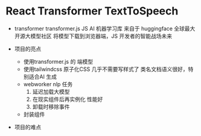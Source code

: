# React Transformer TextToSpeech

- transformer
  transformer.js JS AI 机器学习库
  来自于 huggingface 全球最大开源大模型社区
  将模型下载到浏览器端，JS 开发者的智能战场未来

- 项目的亮点
  - 使用transformer.js 的 端模型
  - 使用tailwindcss 原子化CSS 几乎不需要写样式了
    类名文档语义很好，特别适合AI 生成
  - webworker nlp 任务
    1. 延迟加载大模型
    2. 在现实组件后再实例化 性能好
    3. 卸载时移除事件
  - 封装组件

- 项目的难点
